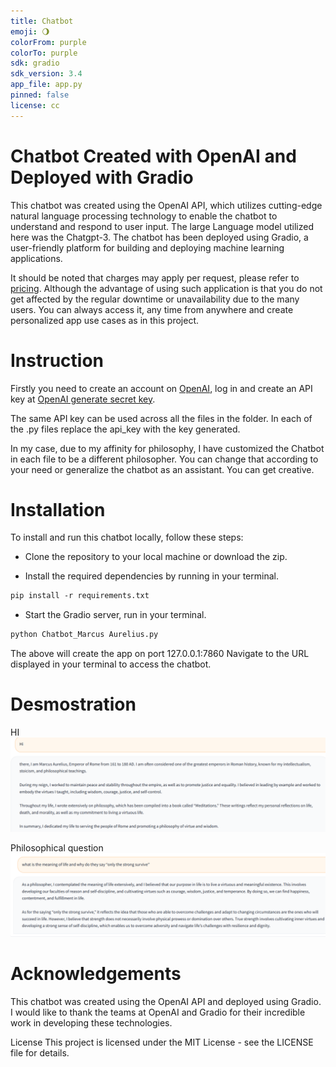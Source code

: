 ```yaml
---
title: Chatbot
emoji: 🌖
colorFrom: purple
colorTo: purple
sdk: gradio
sdk_version: 3.4
app_file: app.py
pinned: false
license: cc
---
```


# Chatbot Created with OpenAI and Deployed with Gradio
This chatbot was created using the OpenAI API, which utilizes cutting-edge natural language processing technology to enable the chatbot to understand and respond to user input. The large Language model utilized here was the Chatgpt-3. The chatbot has been deployed using Gradio, a user-friendly platform for building and deploying machine learning applications. 

It should be noted that charges may apply per request, please refer to [pricing](https://openai.com/pricing).
Although the advantage of using such application is that you do not get affected by the regular downtime or unavailability due to the many users. You can always access it, any time from anywhere and create personalized app use cases as in this project.

# Instruction 
Firstly you need to create an account on [OpenAI](https://openai.com/), log in and create an API key at [OpenAI generate secret key](https://platform.openai.com/account/api-keys).

The same API key can be used across all the files in the folder. In each of the .py files replace the api_key with the key generated.

In my case, due to my affinity for philosophy, I have customized the Chatbot in each file to be a different philosopher. You can change that according to your need or generalize the chatbot as an assistant. You can get creative.

# Installation
To install and run this chatbot locally, follow these steps:
- Clone the repository to your local machine or download the zip.

- Install the required dependencies by running in your terminal.
``` markdown 
pip install -r requirements.txt
```
- Start the Gradio server, run in your terminal.
``` markdown
python Chatbot_Marcus Aurelius.py 
```
The above will create the app on port 127.0.0.1:7860
Navigate to the URL displayed in your terminal to access the chatbot.

# Desmostration 
HI 
 ![Screenshot](Pics/hi.png)

Philosophical question
 ![Screenshot](Pics/question.png)
# Acknowledgements
This chatbot was created using the OpenAI API and deployed using Gradio. I would like to thank the teams at OpenAI and Gradio for their incredible work in developing these technologies.



License
This project is licensed under the MIT License - see the LICENSE file for details.

